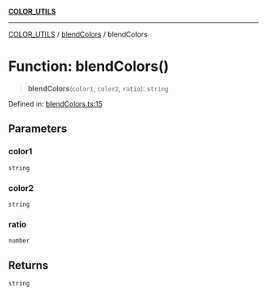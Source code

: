 [**COLOR_UTILS**](../../README.md)

***

[COLOR_UTILS](../../README.md) / [blendColors](../README.md) / blendColors

# Function: blendColors()

> **blendColors**(`color1`, `color2`, `ratio`): `string`

Defined in: [blendColors.ts:15](https://github.com/dailker/everyutil/blob/7c30ec40bbb398255a9be572db0a537e8bcb9c11/src/color/blendColors.ts#L15)

## Parameters

### color1

`string`

### color2

`string`

### ratio

`number`

## Returns

`string`
